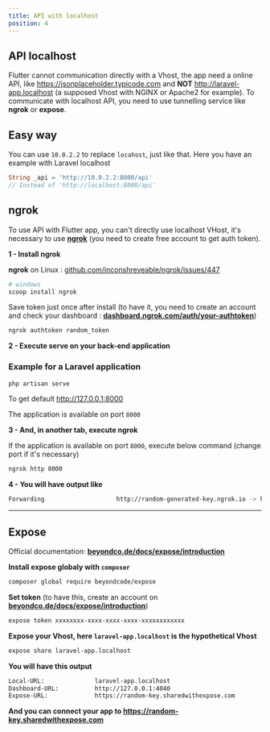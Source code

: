 ```yaml
---
title: API with localhost
position: 4
---
```


## API localhost

Flutter cannot communication directly with a Vhost, the app need a online API, like <https://jsonplaceholder.typicode.com> and **NOT** <http://laravel-app.localhost> (a supposed Vhost with NGINX or Apache2 for example). To communicate with localhost API, you need to use tunnelling service like **ngrok** or **expose**.

## Easy way

You can use `10.0.2.2` to replace `locahost`, just like that. Here you have an example with Laravel localhost

```dart
String _api = 'http://10.0.2.2:8000/api'
// Instead of 'http://localhost:8000/api'
```

## ngrok

To use API with Flutter app, you can't directly use localhost VHost, it's necessary to use [**ngrok**](https://ngrok.com) (you need to create free account to get auth token).

**1 - Install ngrok**

**ngrok** on Linux : [github.com/inconshreveable/ngrok/issues/447](https://github.com/inconshreveable/ngrok/issues/447)

```bash
# windows
scoop install ngrok
```

Save token just once after install (to have it, you need to create an account and check your dashboard : [**dashboard.ngrok.com/auth/your-authtoken**](https://dashboard.ngrok.com/auth/your-authtoken))

```bash
ngrok authtoken random_token
```


**2 - Execute serve on your back-end application**

### Example for a Laravel application

```bash
php artisan serve
```

To get default <http://127.0.0.1:8000>

The application is available on port `8000`

**3 - And, in another tab, execute ngrok**

If the application is available on port `8000`, execute below command (change port if it's necessary)

```bash
ngrok http 8000
```

**4 - You will have output like**

```bash
Forwarding                    http://random-generated-key.ngrok.io -> http://localhost:8000
```

---

## Expose

Official documentation: [**beyondco.de/docs/expose/introduction**](https://beyondco.de/docs/expose/introduction)

**Install expose globaly with `composer`**

```bash
composer global require beyondcode/expose
```

**Set token** (to have this, create an account on [**beyondco.de/docs/expose/introduction**](https://beyondco.de/docs/expose/introduction))

```bash
expose token xxxxxxxx-xxxx-xxxx-xxxx-xxxxxxxxxxxx
```

**Expose your Vhost, here `laravel-app.localhost` is the hypothetical Vhost**

```bash
expose share laravel-app.localhost
```

**You will have this output**

```bash
Local-URL:              laravel-app.localhost
Dashboard-URL:          http://127.0.0.1:4040
Expose-URL:             https://random-key.sharedwithexpose.com
```

**And you can connect your app to <https://random-key.sharedwithexpose.com>**
